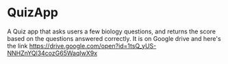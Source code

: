 # QuizApp
A Quiz app that asks users a few biology questions, and returns the score based on the questions answered correctly.
It is on Google drive and here's the link https://drive.google.com/open?id=1tsQ_yUS-NNHZnYQl34cozG65WaqIwX9x
